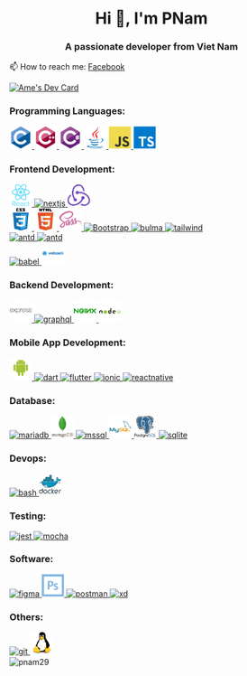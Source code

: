 <h1 align="center">Hi 👋, I'm PNam</h1>
<h3 align="center">A passionate developer from Viet Nam</h3>

📫 How to reach me: [Facebook](https://fb.com/namnam2k)

  <div>
      <a href="https://app.daily.dev/ame">
          <img src="https://api.daily.dev/devcards/a21f9bd575a444d19981e3ac591bf5f3.png?r=hfo" width="200" alt="Ame's Dev Card" />
      </a>
  </div>
    <div class="container">
        <div class="left">
            <h3 align="left">Programming Languages:</h3>
            <div>
                <a href="https://www.cprogramming.com/" target="_blank">
                    <img src="https://raw.githubusercontent.com/devicons/devicon/master/icons/c/c-original.svg" alt="c" width="40" height="40" />
                </a>
                <a href="https://www.w3schools.com/cpp/" target="_blank">
                    <img src="https://raw.githubusercontent.com/devicons/devicon/master/icons/cplusplus/cplusplus-original.svg" alt="cplusplus" width="40" height="40" />
                </a>
                <a href="https://www.w3schools.com/cs/" target="_blank">
                    <img src="https://raw.githubusercontent.com/devicons/devicon/master/icons/csharp/csharp-original.svg" alt="csharp" width="40" height="40" />
                </a>
                <a href="https://www.java.com" target="_blank">
                    <img src="https://raw.githubusercontent.com/devicons/devicon/master/icons/java/java-original.svg" alt="java" width="40" height="40" />
                </a>
                <a href="https://developer.mozilla.org/en-US/docs/Web/JavaScript" target="_blank">
                    <img src="https://raw.githubusercontent.com/devicons/devicon/master/icons/javascript/javascript-original.svg" alt="javascript" width="40" height="40" />
                </a>
                <a href="https://www.typescriptlang.org/" target="_blank">
                    <img src="https://raw.githubusercontent.com/devicons/devicon/master/icons/typescript/typescript-original.svg" alt="typescript" width="40" height="40" />
                </a>
            </div>
            <h3 align="left">Frontend Development:</h3>
            <div>
                <div>
                    <a href="https://reactjs.org/" target="_blank">
                        <img src="https://raw.githubusercontent.com/devicons/devicon/master/icons/react/react-original-wordmark.svg" alt="react" width="40" height="40" />
                    </a>
                    <a href="https://nextjs.org/" target="_blank">
                        <img src="https://cdn.worldvectorlogo.com/logos/nextjs-3.svg" alt="nextjs" width="40" height="40" /> </a>
                    <a href="https://redux.js.org" target="_blank">
                        <img src="https://raw.githubusercontent.com/devicons/devicon/master/icons/redux/redux-original.svg" alt="redux" width="40" height="40" />
                    </a>
                </div>
                <div>
                    <a href="https://www.w3schools.com/css/" target="_blank">
                        <img src="https://raw.githubusercontent.com/devicons/devicon/master/icons/css3/css3-original-wordmark.svg" alt="css3" width="40" height="40" />
                    </a>
                    <a href="https://www.w3.org/html/" target="_blank">
                        <img src="https://raw.githubusercontent.com/devicons/devicon/master/icons/html5/html5-original-wordmark.svg" alt="html5" width="40" height="40" />
                    </a>
                    <a href="https://sass-lang.com" target="_blank">
                        <img src="https://raw.githubusercontent.com/devicons/devicon/master/icons/sass/sass-original.svg" alt="sass" width="40" height="40" />
                    </a>
                    <a href="https://getbootstrap.com/" target="_blank" alt="Bootstrap">
                      <img src="https://upload.wikimedia.org/wikipedia/commons/thumb/b/b2/Bootstrap_logo.svg/440px-Bootstrap_logo.svg.png" alt="Bootstrap" width="40" height="40" />
                    </a>
                    <a href="https://bulma.io/" target="_blank">
                        <img src="https://raw.githubusercontent.com/gilbarbara/logos/804dc257b59e144eaca5bc6ffd16949752c6f789/logos/bulma.svg" alt="bulma" width="40" height="40" />
                    </a>
                    <a href="https://tailwindcss.com/" target="_blank">
                        <img src="https://www.vectorlogo.zone/logos/tailwindcss/tailwindcss-icon.svg" alt="tailwind" width="40" height="40" />
                    </a>
                </div>
                <div>
                    <a href="https://ant.design/" target="_blank">
                        <img alt="antd" src="https://gw.alipayobjects.com/zos/rmsportal/KDpgvguMpGfqaHPjicRK.svg" width="40" height="40" />
                    </a>
                    <a href="https://mui.com/" target="_blank" alt="mui">
                        <img alt="antd" src="https://mui.com/static/logo.png" width="40" height="40" />
                    </a>
                </div>
                <div>
                    <a href="https://babeljs.io/" target="_blank">
                        <img src="https://www.vectorlogo.zone/logos/babeljs/babeljs-icon.svg" alt="babel" width="40" height="40" />
                    </a>
                    <a href="https://webpack.js.org" target="_blank">
                        <img src="https://raw.githubusercontent.com/devicons/devicon/d00d0969292a6569d45b06d3f350f463a0107b0d/icons/webpack/webpack-original-wordmark.svg" alt="webpack" width="40" height="40" />
                    </a>
                </div>
            </div>
            <h3 align="left">Backend Development:</h3>
            <div>
                <a href="https://expressjs.com" target="_blank">
                    <img src="https://raw.githubusercontent.com/devicons/devicon/master/icons/express/express-original-wordmark.svg" alt="express" width="40" height="40" />
                </a> <a href="https://graphql.org" target="_blank">
                    <img src="https://www.vectorlogo.zone/logos/graphql/graphql-icon.svg" alt="graphql" width="40" height="40" />
                </a> <a href="https://www.nginx.com" target="_blank">
                    <img src="https://raw.githubusercontent.com/devicons/devicon/master/icons/nginx/nginx-original.svg" alt="nginx" width="40" height="40" />
                </a> <a href="https://nodejs.org" target="_blank">
                    <img src="https://raw.githubusercontent.com/devicons/devicon/master/icons/nodejs/nodejs-original-wordmark.svg" alt="nodejs" width="40" height="40" />
                </a>
            </div>
            <h3 align="left">Mobile App Development:</h3>
            <div>
                <a href="https://developer.android.com" target="_blank">
                    <img src="https://raw.githubusercontent.com/devicons/devicon/master/icons/android/android-original-wordmark.svg" alt="android" width="40" height="40" />
                </a>
                <a href="https://dart.dev" target="_blank">
                    <img src="https://www.vectorlogo.zone/logos/dartlang/dartlang-icon.svg" alt="dart" width="40" height="40" />
                </a>
                <a href="https://flutter.dev" target="_blank">
                    <img src="https://www.vectorlogo.zone/logos/flutterio/flutterio-icon.svg" alt="flutter" width="40" height="40" />
                </a>
                <a href="https://ionicframework.com" target="_blank">
                    <img src="https://upload.wikimedia.org/wikipedia/commons/d/d1/Ionic_Logo.svg" alt="ionic" width="40" height="40" /> </a>
                <a href="https://reactnative.dev/" target="_blank">
                    <img src="https://reactnative.dev/img/header_logo.svg" alt="reactnative" width="40" height="40" /> </a>
            </div>
            <h3 align="left">Database:</h3>
            <div>
                <a href="https://mariadb.org/" target="_blank">
                    <img src="https://www.vectorlogo.zone/logos/mariadb/mariadb-icon.svg" alt="mariadb" width="40" height="40" />
                </a>
                <a href="https://www.mongodb.com/" target="_blank">
                    <img src="https://raw.githubusercontent.com/devicons/devicon/master/icons/mongodb/mongodb-original-wordmark.svg" alt="mongodb" width="40" height="40" />
                </a>
                <a href="https://www.microsoft.com/en-us/sql-server" target="_blank">
                    <img src="https://www.svgrepo.com/show/303229/microsoft-sql-server-logo.svg" alt="mssql" width="40" height="40" />
                </a>
                <a href="https://www.mysql.com/" target="_blank">
                    <img src="https://raw.githubusercontent.com/devicons/devicon/master/icons/mysql/mysql-original-wordmark.svg" alt="mysql" width="40" height="40" />
                </a>
                <a href="https://www.postgresql.org" target="_blank">
                    <img src="https://raw.githubusercontent.com/devicons/devicon/master/icons/postgresql/postgresql-original-wordmark.svg" alt="postgresql" width="40" height="40" />
                </a>
                <a href="https://www.sqlite.org/" target="_blank">
                    <img src="https://www.vectorlogo.zone/logos/sqlite/sqlite-icon.svg" alt="sqlite" width="40" height="40" />
                </a>
            </div>
            <h3 align="left">Devops:</h3>
            <div>
                <a href="https://www.gnu.org/software/bash/" target="_blank">
                    <img src="https://www.vectorlogo.zone/logos/gnu_bash/gnu_bash-icon.svg" alt="bash" width="40" height="40" />
                </a>
                <a href="https://www.docker.com/" target="_blank">
                    <img src="https://raw.githubusercontent.com/devicons/devicon/master/icons/docker/docker-original-wordmark.svg" alt="docker" width="40" height="40" />
                </a>
            </div>
            <h3 align="left">Testing:</h3>
            <div>
                <a href="https://jestjs.io" target="_blank">
                    <img src="https://www.vectorlogo.zone/logos/jestjsio/jestjsio-icon.svg" alt="jest" width="40" height="40" />
                </a>
                <a href="https://mochajs.org" target="_blank">
                    <img src="https://www.vectorlogo.zone/logos/mochajs/mochajs-icon.svg" alt="mocha" width="40" height="40" />
                </a>
            </div>
            <h3 align="left">Software:</h3>
            <div>
                <a href="https://www.figma.com/" target="_blank">
                    <img src="https://www.vectorlogo.zone/logos/figma/figma-icon.svg" alt="figma" width="40" height="40" />
                </a>
                <a href="https://www.photoshop.com/en" target="_blank">
                    <img src="https://raw.githubusercontent.com/devicons/devicon/master/icons/photoshop/photoshop-line.svg" alt="photoshop" width="40" height="40" />
                </a>
                <a href="https://postman.com" target="_blank">
                    <img src="https://www.vectorlogo.zone/logos/getpostman/getpostman-icon.svg" alt="postman" width="40" height="40" />
                </a>
                <a href="https://www.adobe.com/products/xd.html" target="_blank">
                    <img src="https://cdn.worldvectorlogo.com/logos/adobe-xd.svg" alt="xd" width="40" height="40" />
                </a>
            </div>
            <h3 align="left">Others:</h3>
            <div>
                <a href="https://git-scm.com/" target="_blank">
                    <img src="https://www.vectorlogo.zone/logos/git-scm/git-scm-icon.svg" alt="git" width="40" height="40" />
                </a>
                <a href="https://www.linux.org/" target="_blank">
                    <img src="https://raw.githubusercontent.com/devicons/devicon/master/icons/linux/linux-original.svg" alt="linux" width="40" height="40" />
                </a>
            </div>
        </div>
        <div class="right">
            <div>
                <img align="center" src="https://github-readme-stats.vercel.app/api/top-langs?username=pnam29&show_icons=true&locale=en&layout=compact" alt="pnam29" />
            </div>
        </div>
    </div>
